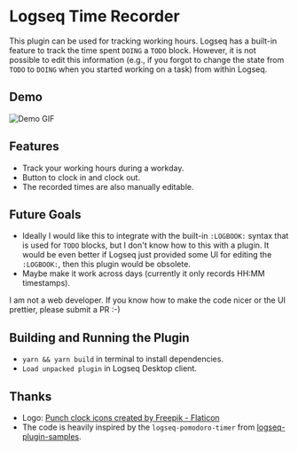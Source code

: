 # Logseq Time Recorder

This plugin can be used for tracking working hours.
Logseq has a built-in feature to track the time spent `DOING` a `TODO` block. However, it is not possible to edit this information (e.g., if you forgot to change the state from `TODO` to `DOING` when you started working on a task) from within Logseq.

## Demo

![Demo GIF](https://github.com/5hir0kur0/logseq-time-recorder/assets/12101162/8ec69e03-52e9-4eec-b6f4-d6bd412da619)


## Features

- Track your working hours during a workday.
- Button to clock in and clock out.
- The recorded times are also manually editable.

## Future Goals

- Ideally I would like this to integrate with the built-in `:LOGBOOK:` syntax that is used for `TODO` blocks, but I don't know how to this with a plugin. It would be even better if Logseq just provided some UI for editing the `:LOGBOOK:`, then this plugin would be obsolete.
- Maybe make it work across days (currently it only records HH:MM timestamps).

I am not a web developer. If you know how to make the code nicer or the UI prettier, please submit a PR :-)

## Building and Running the Plugin

- `yarn && yarn build` in terminal to install dependencies.
- `Load unpacked plugin` in Logseq Desktop client.

## Thanks

- Logo: <a href="https://www.flaticon.com/free-icons/punch-clock" title="punch clock icons">Punch clock icons created by Freepik - Flaticon</a>
- The code is heavily inspired by the `logseq-pomodoro-timer` from [logseq-plugin-samples](https://github.com/logseq/logseq-plugin-samples).
